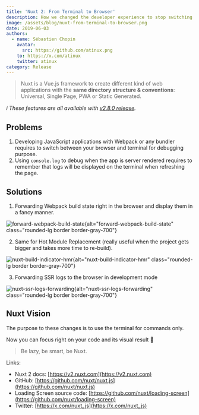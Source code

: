 ```yaml
---
title: 'Nuxt 2: From Terminal to Browser'
description: How we changed the developer experience to stop switching between the terminal and browser.
image: /assets/blog/nuxt-from-terminal-to-browser.png
date: 2019-06-03
authors:
  - name: Sébastien Chopin
    avatar:
      src: https://github.com/atinux.png
    to: https://x.com/atinux
    twitter: atinux
category: Release
---
```


> Nuxt is a Vue.js framework to create different kind of web applications with the **same directory structure & conventions**: Universal, Single Page, PWA or Static Generated.

_ℹ️ These features are all available with [v2.8.0 release](https://github.com/nuxt/nuxt.js/releases/tag/v2.8.0)._

## Problems

1.  Developing JavaScript applications with Webpack or any bundler requires to switch between your browser and terminal for debugging purpose.
2.  Using `console.log` to debug when the app is server rendered requires to remember that logs will be displayed on the terminal when refreshing the page.

## Solutions

1.  Forwarding Webpack build state right in the browser and display them in a fancy manner.

![forward-webpack-build-state](/assets/blog/forward-webpack-build-state.gif){alt="forward-webpack-build-state" class="rounded-lg border border-gray-700"}

2.  Same for Hot Module Replacement (really useful when the project gets bigger and takes more time to re-build).

![nuxt-build-indicator-hmr](/assets/blog/nuxt-build-indicator-hmr.gif){alt="nuxt-build-indicator-hmr" class="rounded-lg border border-gray-700"}

3.  Forwarding SSR logs to the browser in development mode

![nuxt-ssr-logs-forwarding](/assets/blog/nuxt-ssr-logs-forwarding.gif){alt="nuxt-ssr-logs-forwarding" class="rounded-lg border border-gray-700"}

## Nuxt Vision

The purpose to these changes is to use the terminal for commands only.

Now you can focus right on your code and its visual result 🙂

> Be lazy, be smart, be Nuxt.

Links:

- Nuxt 2 docs: [https://v2.nuxt.com](https://v2.nuxt.com)
- GitHub: [https://github.com/nuxt/nuxt.js](https://github.com/nuxt/nuxt.js)
- Loading Screen source code: [https://github.com/nuxt/loading-screen](https://github.com/nuxt/loading-screen)
- Twitter: [https://x.com/nuxt_js](https://x.com/nuxt_js)
